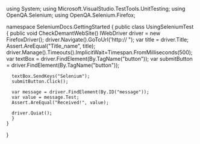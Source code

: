 using System;
using Microsoft.VisualStudio.TestTools.UnitTesting;
using OpenQA.Selenium;
using OpenQA.Selenium.Firefox;

namespace SeleniumDocs.GettingStarted
{
    public class UsingSeleniumTest
    {   public void CheckDemantWebSite()
      IWebDriver driver = new FirefoxDriver();
      driver.Navigate().GoToUrl('http://   ");
      var title = driver.Title;
      Assert.AreEqual("Title_name", title);
      driver.Manage().Timeouts().ImplicitWait=Timespan.FromMilliseconds(500);
      var textBox = driver.FindElement(By.TagName("button"));
      var submitButton = driver.FindElement(By.TagName("button"));

      textBox.SendKeys("Selenium");
      submitButton.Click();

      var message = driver.FindElement(By.ID("message"));
      var value = message.Test;
      Assert.AreEqual("Received!", value);

      driver.Quiat();
      }  
    }
}
